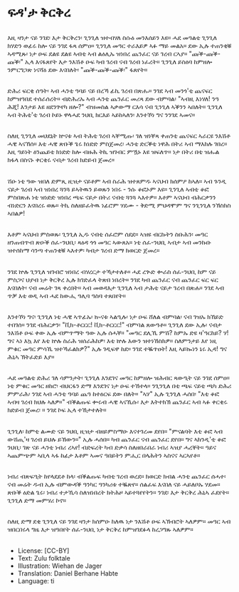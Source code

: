 # ፍዳ'ታ ቅርቅረ

##
እዚ ዛንታ ናይ ንገደ፡ እታ ቅርቅረን፡ ጊንጊለ ዝተብሃለ ስሱዕ መንእሰይን እዩ። ሓደ መዓልቲ ጊንጊለ ክሃድን ወፊሩ ከሎ ናይ ንገደ ፋጻ ሰምዐ። ጊንጊለ መዓር ተራእይዎ ኣፉ ማይ መልአ። ደው ኢሉ ተጠንቂቑ ኣዳሚጹ፡ ነታ ዑፍ ደልዩ ደልዩ ኣብቲ ኣብ ልዕሊኡ ዝነበረ ጨንፈር ናይ ገረብ ርኣያ። "ጩቕ-ጩቕ-ጩቕ፡" ኢላ እናፋጸየት እታ ንእሽቶ ዑፍ ካብ ገረብ ናብ ገረብ ነፈረት። ጊንጊለ ይስዕባ ከምዘሎ ንምርግጋጽ ነናሻዕ ደው እናበለት፡ "ጩቕ-ጩቕ-ጩቕ፡" ፋጸየት።

##
ድሕሪ ፍርቂ ሰዓት፡ ኣብ ሓንቲ ዓባይ ናይ በረኻ ፊኪ ገረብ በጽሑ። ንገደ ኣብ መንጎ'ቲ ጨናፍር ከምዝዓበደ ተሰራሰረት። ብድሕሪኡ ኣብ ሓንቲ ጨንፈር መሪጻ ደው ብምባል፡ "ኣብዚ እነሃለ! ንዓ ሕጂ! እንታይ እዩ ዘደንጕየካ ዘሎ?" ብዝመስል ኣቃውማ ርእሳ ናብ ጊንጊለ ኣቕንን ኣበለት። ጊንጊለ ኣብ ትሕቲ'ቲ ገረብ ኮይኑ ዋላሓደ ንህቢ ክርእይ ኣይከኣለን፡ እንተኾነ ግና ንንገደ ኣመና።

##
ስለዚ ጊንጊለ መህደኒት ኵናቱ ኣብ ትሕቲ ገረብ ኣቐሚጡ፡ ገለ ዝነቐጻ ቀጠንቲ ጨናፍር ኣራርዩ ንእሽቶ ሓዊ ኣናኸሰ። እቲ ሓዊ ጽቡቕ ጌሩ ክነድድ ምስጀመረ፡ ሓንቲ ድርቕቲ ነዋሕ በትሪ ኣብ ማእከሉ ገበረ። እዚ ዓይነት ዕንጨይቲ ክነድድ ከሎ ብዙሕ ትኪ ዝገብር ምዃኑ እዩ ዝፍለጥ። ነታ በትሪ በቲ ዝሑል ክፋላ በስናኑ ቀርቂሩ ናብታ ገረብ ክድይብ ጀመረ።

##
ሽዑ ነቲ ዓው ዝበለ ድምጺ ዚዝታ ናይቶም ኣብ ስራሕ ዝተጸምዱ ኣናህብ ክሰምዖ ከኣለ። ኣብ ጉንዲ ናይታ ገረብ ኣብ ዝነበረ ጓንጓ ይኣትዉን ይወጹን ነበሩ - ንሱ ቆፎኦም እዩ። ጊንጊለ ኣብቲ ቆፎ ምስበጽሐ ነቲ ዝነድድ ዝነበረ ጫፍ ናይታ በትሪ ናብቲ ጓንጓ ኣእተዎ። እቶም ኣናህብ ብሕርቃንን ብነድርን እናበረሩ ወጹ። ትኪ ስለዘይፈትዉ ነፊሮም ሃደሙ - ቅድሚ ምህዳሞም ግና ንጊንጊለ ንኽስክስ ኣበልዎ!

##
እቶም ኣናህብ ምስወጹ፡ ጊንጊለ ኢዱ ናብቲ ሰፈሮም ሰደደ። ኣዝዩ ብርኩትን ስቡሕን፡ መዓር ዘንጠብጥብ ጽዑቕ ሰፈ-ንህቢ፡ ጻዕዳ ጎጎ መዓር ኣውጸአ። ነቲ ሰፈ-ንህቢ ኣብታ ኣብ መንኩቡ ዝተሰከማ ሳንጣ ተጠንቂቑ ኣእተዎ፡ ካብታ ገረብ ድማ ክወርድ ጀመረ።

##
ንገደ ኵሉ ጊንጊለ ዝገብሮ ዝነበረ ብሃረርታ ተኻታተለቶ። ሓደ ረጒድ ቍራስ ሰፈ-ንህቢ ከም ናይ ምስጋና ህያብ ነታ ቅርቅረ ኢሉ ክገድፈላ ትጽበ ነበረት። ንገደ ካብ ጨንፈር ናብ ጨንፈር ፍር ፍር እናበለት፡ ናብ መሬት ገጻ ቀረበት። ኣብ መወዳእታ ጊንጊለ ኣብ ታሕቲ ናይታ ገረብ በጽሐ። ንገደ ኣብ ጥቓ እቲ ወዲ ኣብ ሓደ ከውሒ ዓሊባ ዓስባ ተጸበየት።

##
እንተኾነ ግና፡ ጊንጊለ ነቲ ሓዊ ኣጥፊኡ፡ ኲናቱ ኣልዒሉ፡ ነታ ዑፍ ሸለል ብምባል፡ ናብ ገዝኡ ክኸይድ ተበገሰ። ንገደ ብሕርቃን፡ "ቪክ-ቶርርር! ቪክ-ቶርርር!" ብምባል ጸውዓቶ። ጊንጊለ ደው ኢሉ፡ ናብታ ንእሽቶ ዑፍ ቀው ኢሉ ብምጥማት ዓው ኢሉ ሰሓቐ። "መዓር ደሊኺ ምሽ? ከምኡ ድዩ ዛ'ዓርከይ? ሃ! ግና ኣነ እኳ እየ እቲ ኵሉ ስራሕ ዝሰራሕክዎ፡ እቲ ኵሉ እውን ዝተነኸስክዎ። ስለምንታይ እየ ነዚ ምቁር መዓር ምሳኺ ዝተኻፈልክዎ?" ኢሉ ገዲፍዋ ከደ። ንገደ ተቘጥዐት! እዚ ኣይኰነን ኔሩ ኢዳ! ግና ሕኒኣ ኽትፈድይ እያ።

##
ሓደ መዓልቲ ድሕሪ ገለ ሳምንታት፡ ጊንጊለ እንደገና መዓር ከምዘሎ ዝሕብር ጻውዒት ናይ ንገደ ሰምዐ። ነቲ ምቁር መዓር ዘከሮ፡ ብህርፋን ድማ እንደገና ነታ ዑፍ ተኸተላ። ንጊንጊለ በቲ ጫፍ ናይቲ ጫካ ድሕሪ ምምራሕ፡ ንገደ ኣብ ሓንቲ ዓባይ ጨዓ ከተዕርፍ ደው በለት። "ኣሃ" ኢሉ ጊንጊለ ሓሰበ፡ "እቲ ቆፎ ኣብዛ ገረብ ክህሉ ኣለዎ።" ብቕልጡፍ ቍሩብ ሓዊ ኣናኺሱ፡ እታ እትተክኽ ጨንፈር ኣብ ኣፉ ቀርቂሩ ክድይብ ጀመረ፡ ። ንገደ ኮፍ ኢላ ተኸታተለት።

##
ጊንጊለ፡ ከምቲ ልሙድ ናይ ንህቢ ዚዝታ ብዘይምስማዑ እናተገረመ ደየበ። "ምናልባት እቲ ቆፎ ኣብ ውሽጢ'ዛ ገረብ ይህሉ ይኸውን።" ኢሉ ሓሰበ። ካብ ጨንፈር ናብ ጨንፈር ደየበ። ግና ኣክንዲ'ቲ ቆፎ ንህቢ፡ ገጽ ናይ ሓንቲ ነብሪ ረኣየ! ብድፍረት ካብ ድቃሳ ስለዘበራበራ ነብሪ ኣዝያ ሓረቐት። ዓይና ኣጨምጭም ኣቢላ ኣፋ ከፊታ እቶም ኣመና ዓበይትን ምሒር በላሕትን ኣስናና ኣርኣየቶ።

##
ነብሪ ብጽፍዒት ከየላደደቶ ከላ፡ ብቕልጡፍ ካብቲ ገረብ ወረደ። ክወርድ ክብል ሓንቲ ጨንፈር ሰሓተ፡ ናብ መሬት ዱብ ኢሉ ብምውዳቕ ዓንካር ዓንካሪቱ ተቘጽየ። ሰልፈፍ እናበለ ናይ ሓይለቦኡ ሃደመ። ጽቡቕ ዕድል ጌሩ፡ ነብሪ ተታኺሳ ስለዝነበረት ክትሕዞ ኣይተጓየየትን። ንገደ፡ እታ ቅርቅረ ሕኒኣ ፈደየት። ጊንጊለ ድማ መምሃሪ ኮኖ።

##
ስለዚ ድማ ደቂ ጊንጊለ ናይ ንገደ ዛንታ ክሰምዑ ከለዉ ነታ ንእሽቶ ዑፍ ኣኽብሮት ኣለዎም። መዓር ኣብ ዝበርበሩላ ግዜ እታ ዝዓበየት ሰፈ-ንህቢ ነታ ቅርቅረ ከምዝገደፉላ ከረጋግጹ ኣለዎም።

##
* License: [CC-BY]
* Text: Zulu folktale
* Illustration: Wiehan de Jager
* Translation: Daniel Berhane Habte
* Language: ti

